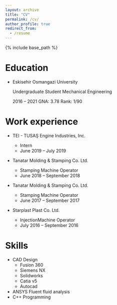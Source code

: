 ```yaml
---
layout: archive
title: "CV"
permalink: /cv/
author_profile: true
redirect_from:
  - /resume
---
```


{% include base_path %}

Education
======
*  Eskisehir Osmangazi University

   Undergraduate Student Mechanical Engineering
   
   2016 – 2021 GNA: 3.78 Rank: 1/90

Work experience
======

 
  * TEI - TUSAŞ Engine Industries, Inc.
    * Intern
    * June 2019 – July 2019
    
    
  * Tanatar Molding & Stamping Co. Ltd.
    * Stamping Machine Operator
    * June 2018 – September 2018
    

  * Tanatar Molding & Stamping Co. Ltd.
    * Stamping Machine Operator
    * June 2017 – September 2017
    

  
  * Starplast Plast Co. Ltd.
    * InjectionMachine Operator
    * July 2016 – September 2016

Skills
======
* CAD Design
  * Fusion 360
  * Siemens NX
  * Solidworks
  * Catia v5
  * Autocad
 * ANSYS Fluent fluid analysis
 * C++ Programming

